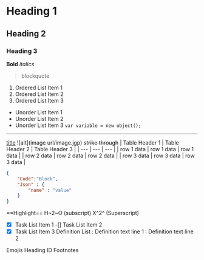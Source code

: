 # Heading 1
## Heading 2
### Heading 3
**Bold**
*italics*
>blockquote
1. Ordered List Item 1
2. Ordered List Item 2
3. Ordered List Item 3
- Unorder List Item 1
- Unorder List Item 2
- Unorder List Item 3
`var variable = new object();`
---
[title](https://www.google.com)
![alt](image url/image.jgp)
~~strike through~~
| Table Header 1 | Table Header 2 | Table Header 3 |
| --- | --- | --- |
| row 1 data | row 1 data | row 1 data |
| row 2 data | row 2 data | row 2 data |
| row 3 data | row 3 data | row 3 data |
```json
{
    "Code":"Block",
    "Json" : {
        "name" : "value"
    }
}
```
==Highlight==
H~2~O (subscript)
X^2^ (Superscript)
-[x] Task List Item 1
-[] Task List Item 2
-[x] Task List Item 3
Definition List
: Definition text line 1
: Definition text line 2

Emojis
Heading ID
Footnotes